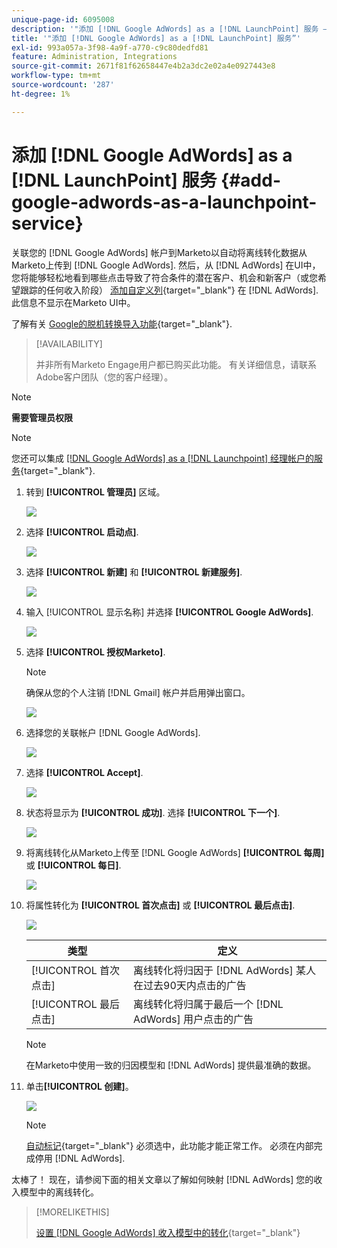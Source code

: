 ```yaml
---
unique-page-id: 6095008
description: '"添加 [!DNL Google AdWords] as a [!DNL LaunchPoint] 服务 — Marketo文档 — 产品文档”'
title: '"添加 [!DNL Google AdWords] as a [!DNL LaunchPoint] 服务”'
exl-id: 993a057a-3f98-4a9f-a770-c9c80dedfd81
feature: Administration, Integrations
source-git-commit: 2671f81f62658447e4b2a3dc2e02a4e0927443e8
workflow-type: tm+mt
source-wordcount: '287'
ht-degree: 1%

---
```


# 添加 [!DNL Google AdWords] as a [!DNL LaunchPoint] 服务 {#add-google-adwords-as-a-launchpoint-service}

关联您的 [!DNL Google AdWords] 帐户到Marketo以自动将离线转化数据从Marketo上传到 [!DNL Google AdWords]. 然后，从 [!DNL AdWords] 在UI中，您将能够轻松地看到哪些点击导致了符合条件的潜在客户、机会和新客户（或您希望跟踪的任何收入阶段） [添加自定义列](https://support.google.com/adwords/answer/3073556){target="_blank"} 在 [!DNL AdWords]. 此信息不显示在Marketo UI中。

了解有关 [Google的脱机转换导入功能](https://support.google.com/adwords/answer/2998031?hl=en){target="_blank"}.

>[!AVAILABILITY]
>
>并非所有Marketo Engage用户都已购买此功能。 有关详细信息，请联系Adobe客户团队（您的客户经理）。

>[!NOTE]
>
>**需要管理员权限**

>[!NOTE]
>
>您还可以集成 [[!DNL Google AdWords] as a [!DNL Launchpoint] 经理帐户的服务](/help/marketo/product-docs/administration/additional-integrations/add-google-adwords-as-a-launchpoint-service-with-a-manager-account.md){target="_blank"}.

1. 转到 **[!UICONTROL 管理员]** 区域。

   ![](assets/add-google-adwords-as-a-launchpoint-service-1.png)

1. 选择 **[!UICONTROL 启动点]**.

   ![](assets/add-google-adwords-as-a-launchpoint-service-2.png)

1. 选择 **[!UICONTROL 新建]** 和 **[!UICONTROL 新建服务]**.

   ![](assets/add-google-adwords-as-a-launchpoint-service-3.png)

1. 输入 [!UICONTROL 显示名称] 并选择 **[!UICONTROL Google AdWords]**.

   ![](assets/add-google-adwords-as-a-launchpoint-service-4.png)

1. 选择 **[!UICONTROL 授权Marketo]**.

   >[!NOTE]
   >
   >确保从您的个人注销 [!DNL Gmail] 帐户并启用弹出窗口。

   ![](assets/add-google-adwords-as-a-launchpoint-service-5.png)

1. 选择您的关联帐户 [!DNL Google AdWords].

   ![](assets/add-google-adwords-as-a-launchpoint-service-6.png)

1. 选择 **[!UICONTROL Accept]**.

   ![](assets/add-google-adwords-as-a-launchpoint-service-7.png)

1. 状态将显示为 **[!UICONTROL 成功]**. 选择 **[!UICONTROL 下一个]**.

   ![](assets/add-google-adwords-as-a-launchpoint-service-8.png)

1. 将离线转化从Marketo上传至 [!DNL Google AdWords] **[!UICONTROL 每周]** 或 **[!UICONTROL 每日]**.

   ![](assets/add-google-adwords-as-a-launchpoint-service-9.png)

1. 将属性转化为 **[!UICONTROL 首次点击]** 或 **[!UICONTROL 最后点击]**.

   ![](assets/add-google-adwords-as-a-launchpoint-service-10.png)

   | 类型 | 定义 |
   |---|---|
   | [!UICONTROL 首次点击] | 离线转化将归因于 [!DNL AdWords] 某人在过去90天内点击的广告 |
   | [!UICONTROL 最后点击] | 离线转化将归属于最后一个 [!DNL AdWords] 用户点击的广告 |

   >[!NOTE]
   >
   >在Marketo中使用一致的归因模型和 [!DNL AdWords] 提供最准确的数据。

1. 单击&#x200B;**[!UICONTROL 创建]**。

   ![](assets/add-google-adwords-as-a-launchpoint-service-11.png)

   >[!NOTE]
   >
   >[自动标记](https://support.google.com/adwords/answer/1752125?hl=en){target="_blank"} 必须选中，此功能才能正常工作。 必须在内部完成停用 [!DNL AdWords].

太棒了！ 现在，请参阅下面的相关文章以了解如何映射 [!DNL AdWords] 您的收入模型中的离线转化。

>[!MORELIKETHIS]
>
>[设置 [!DNL Google AdWords] 收入模型中的转化](/help/marketo/product-docs/reporting/revenue-cycle-analytics/revenue-cycle-models/set-google-adwords-conversions-in-the-revenue-model.md){target="_blank"}
